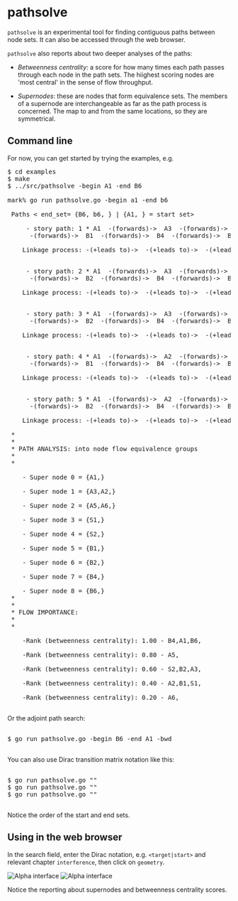 
# pathsolve

`pathsolve` is an experimental tool for finding contiguous paths between node sets.
It can also be accessed through the web browser.

`pathsolve` also reports about two deeper analyses of the paths:

* *Betweenness centrality*:  a score for how many times each path passes through each node in the path sets.
The hiighest scoring nodes are 'most central' in the sense of flow throughput.

* *Supernodes*: these are nodes that form equivalence sets. The members of a supernode are interchangeable as far
as the path process is concerned. The map to and from the same locations, so they are symmetrical.

## Command line

For now, you can get started by trying the examples, e.g.
<pre>
$ cd examples
$ make
$ ../src/pathsolve -begin A1 -end B6 

mark% go run pathsolve.go -begin a1 -end b6 

 Paths < end_set= {B6, b6, } | {A1, } = start set>

     - story path: 1 * A1  -(forwards)->  A3  -(forwards)->  A5  -(forwards)->  S1
      -(forwards)->  B1  -(forwards)->  B4  -(forwards)->  B6

    Linkage process: -(+leads to)->  -(+leads to)->  -(+leads to)->  -(+leads to)->  -(+leads to)->  -(+leads to)-> . 


     - story path: 2 * A1  -(forwards)->  A3  -(forwards)->  A5  -(forwards)->  S2
      -(forwards)->  B2  -(forwards)->  B4  -(forwards)->  B6

    Linkage process: -(+leads to)->  -(+leads to)->  -(+leads to)->  -(+leads to)->  -(+leads to)->  -(+leads to)-> . 


     - story path: 3 * A1  -(forwards)->  A3  -(forwards)->  A6  -(forwards)->  S2
      -(forwards)->  B2  -(forwards)->  B4  -(forwards)->  B6

    Linkage process: -(+leads to)->  -(+leads to)->  -(+leads to)->  -(+leads to)->  -(+leads to)->  -(+leads to)-> . 


     - story path: 4 * A1  -(forwards)->  A2  -(forwards)->  A5  -(forwards)->  S1
      -(forwards)->  B1  -(forwards)->  B4  -(forwards)->  B6

    Linkage process: -(+leads to)->  -(+leads to)->  -(+leads to)->  -(+leads to)->  -(+leads to)->  -(+leads to)-> . 


     - story path: 5 * A1  -(forwards)->  A2  -(forwards)->  A5  -(forwards)->  S2
      -(forwards)->  B2  -(forwards)->  B4  -(forwards)->  B6

    Linkage process: -(+leads to)->  -(+leads to)->  -(+leads to)->  -(+leads to)->  -(+leads to)->  -(+leads to)-> . 

 *
 *
 * PATH ANALYSIS: into node flow equivalence groups
 *
 *

    - Super node 0 = {A1,}

    - Super node 1 = {A3,A2,}

    - Super node 2 = {A5,A6,}

    - Super node 3 = {S1,}

    - Super node 4 = {S2,}

    - Super node 5 = {B1,}

    - Super node 6 = {B2,}

    - Super node 7 = {B4,}

    - Super node 8 = {B6,}
 *
 *
 * FLOW IMPORTANCE:
 *
 *

    -Rank (betweenness centrality): 1.00 - B4,A1,B6,

    -Rank (betweenness centrality): 0.80 - A5,

    -Rank (betweenness centrality): 0.60 - S2,B2,A3,

    -Rank (betweenness centrality): 0.40 - A2,B1,S1,

    -Rank (betweenness centrality): 0.20 - A6,

</pre>

Or the adjoint path search:

<pre>

$ go run pathsolve.go -begin B6 -end A1 -bwd

</pre>
You can also use Dirac transition matrix notation like this:
<pre>

$ go run pathsolve.go "<B6|A1>"
$ go run pathsolve.go "<end|start>"
$ go run pathsolve.go "<target|start>"

</pre>
Notice the order of the start and end sets.

## Using in the web browser

In the search field, enter the Dirac notation, e.g. `<target|start>` and relevant chapter `interference`, then click on `geometry`.

![Alpha interface](https://github.com/markburgess/SSTorytime/blob/main/docs/figs/pathsolve1.png 'pathsolving in a web interface')
![Alpha interface](https://github.com/markburgess/SSTorytime/blob/main/docs/figs/pathsolve2.png 'pathsolving in a web interface')


Notice the reporting about supernodes and betweenness centrality scores. 


